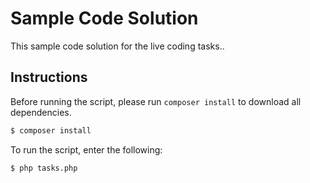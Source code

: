 # Sample Code Solution

This sample code solution for the live coding tasks..

## Instructions

Before running the script, please run `composer install` to download all dependencies.

```bash
$ composer install
```

To run the script, enter the following:

```bash
$ php tasks.php
```
